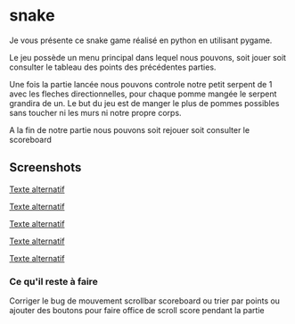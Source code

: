 # snake

Je vous présente ce snake game réalisé en python en utilisant pygame.

Le jeu possède un menu principal dans lequel nous pouvons, soit jouer soit consulter le tableau des points des précédentes parties.

Une fois la partie lancée nous pouvons controle notre petit serpent de 1 avec les fleches directionnelles, pour chaque pomme mangée le serpent grandira de un.
Le but du jeu est de manger le plus de pommes possibles sans toucher ni les murs ni notre propre corps.

A la fin de notre partie nous pouvons soit rejouer soit consulter le scoreboard


## Screenshots
[Texte alternatif](./graphics/assets/game_screenshots/1.png "Titre de l'image")

[Texte alternatif](./graphics/assets/game_screenshots/2.png "Titre de l'image")

[Texte alternatif](./graphics/assets/game_screenshots/3.png "Titre de l'image")

[Texte alternatif](./graphics/assets/game_screenshots/4.png "Titre de l'image")

[Texte alternatif](./graphics/assets/game_screenshots/5.png "Titre de l'image")

### Ce qu'il reste à faire

Corriger le bug de mouvement
scrollbar scoreboard ou trier par points ou ajouter des boutons pour faire office de scroll
score pendant la partie
